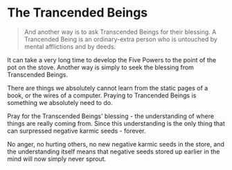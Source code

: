 # The Trancended Beings

> And another way is to ask Transcended Beings for their blessing. A Trancended Being is an ordinary-extra person who is untouched by mental afflictions and by deeds.

It can take a very long time to develop the Five Powers to the point of the pot on the stove. Another way is simply to seek the blessing from Transcended Beings.

There are things we absolutely cannot learn from the static pages of a book, or the wires of a computer. Praying to Trancended Beings is something we absolutely need to do.

Pray for the Transcended Beings' blessing - the understanding of where things are really coming from. Since this understanding is the only thing that can surpressed negative karmic seeds - forever.

No anger, no hurting others, no new negative karmic seeds in the store, and the understanding itself means that negative seeds stored up earlier in the mind will now simply never sprout.
